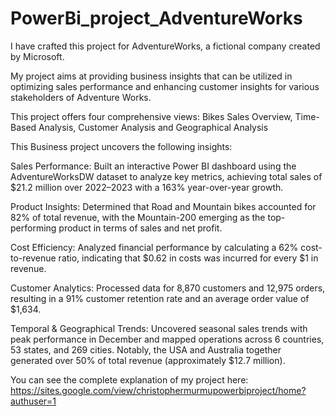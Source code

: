 # PowerBi_project_AdventureWorks
I have crafted this project for AdventureWorks, a fictional company created by Microsoft. 

My project aims at providing business insights that can be utilized in optimizing sales performance and enhancing customer insights for various stakeholders of Adventure Works.

This project offers four comprehensive views: Bikes Sales Overview, Time-Based Analysis, Customer Analysis and Geographical Analysis

This Business project uncovers the following insights:

Sales Performance: 
Built an interactive Power BI dashboard using the AdventureWorksDW dataset to analyze key metrics, achieving total sales of $21.2 million over 2022–2023 with a 163% year-over-year growth.

Product Insights:
Determined that Road and Mountain bikes accounted for 82% of total revenue, with the Mountain-200 emerging as the top-performing product in terms of sales and net profit.

Cost Efficiency:
Analyzed financial performance by calculating a 62% cost-to-revenue ratio, indicating that $0.62 in costs was incurred for every $1 in revenue.

Customer Analytics:
Processed data for 8,870 customers and 12,975 orders, resulting in a 91% customer retention rate and an average order value of $1,634.

Temporal & Geographical Trends:
Uncovered seasonal sales trends with peak performance in December and mapped operations across 6 countries, 53 states, and 269 cities. Notably, the USA and Australia together generated over 50% of total revenue (approximately $12.7 million).


You can see the complete explanation of my project here: https://sites.google.com/view/christophermurmupowerbiproject/home?authuser=1

